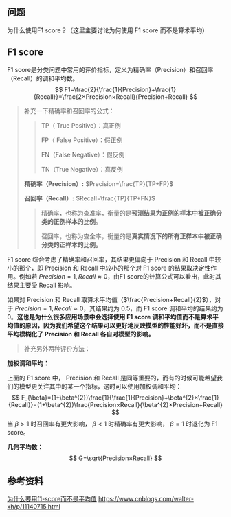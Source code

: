 ## 问题

为什么使用F1 score？（这里主要讨论为何使用 F1 score 而不是算术平均）



## F1 score

F1 score是分类问题中常用的评价指标，定义为精确率（Precision）和召回率（Recall）的调和平均数。
$$
F1=\frac{2}{\frac{1}{Precision}+\frac{1}{Recall}}=\frac{2×Precision×Recall}{Precision+Recall}
$$

> 补充一下精确率和召回率的公式：
>
> > TP（ True Positive）：真正例
> >
> > FP（ False Positive）：假正例
> >
> > FN（False Negative）：假反例
> >
> > TN（True Negative）：真反例
>
> **精确率（Precision）:**	$Precision=\frac{TP}{TP+FP}$ 
>
> **召回率（Recall）:**	$Recall=\frac{TP}{TP+FN}$ 
>
> > 精确率，也称为查准率，衡量的是**预测结果为正例的样本中被正确分类的正例样本的比例**。
> >
> > 召回率，也称为查全率，衡量的是**真实情况下的所有正样本中被正确分类的正样本的比例。**
>
> 



F1 score 综合考虑了精确率和召回率，其结果更偏向于 Precision 和 Recall 中较小的那个，即 Precision 和 Recall 中较小的那个对 F1 score 的结果取决定性作用。例如若 $Precision=1,Recall \approx 0$，由F1 score的计算公式可以看出，此时其结果主要受 Recall 影响。

如果对 Precision 和 Recall 取算术平均值（$\frac{Precision+Recall}{2}$），对于 $Precision=1,Recall \approx 0$，其结果约为 0.5，而 F1 score 调和平均的结果约为 0。**这也是为什么很多应用场景中会选择使用 F1 score 调和平均值而不是算术平均值的原因，因为我们希望这个结果可以更好地反映模型的性能好坏，而不是直接平均模糊化了 Precision 和 Recall 各自对模型的影响。**



> 补充另外两种评价方法：

**加权调和平均：**

上面的 F1 score 中， Precision 和 Recall 是同等重要的，而有的时候可能希望我们的模型更关注其中的某一个指标，这时可以使用加权调和平均：
$$
F_{\beta}=(1+\beta^{2})\frac{1}{\frac{1}{Precision}+\beta^{2}×\frac{1}{Recall}}=(1+\beta^{2})\frac{Precision×Recall}{\beta^{2}×Precision+Recall}
$$
当 $\beta > 1$ 时召回率有更大影响， $\beta < 1$ 时精确率有更大影响， $\beta = 1$ 时退化为 F1 score。



**几何平均数：**
$$
G=\sqrt{Precision×Recall}
$$


## 参考资料

[为什么要用f1-score而不是平均值](https://www.cnblogs.com/walter-xh/p/11140715.html) https://www.cnblogs.com/walter-xh/p/11140715.html


